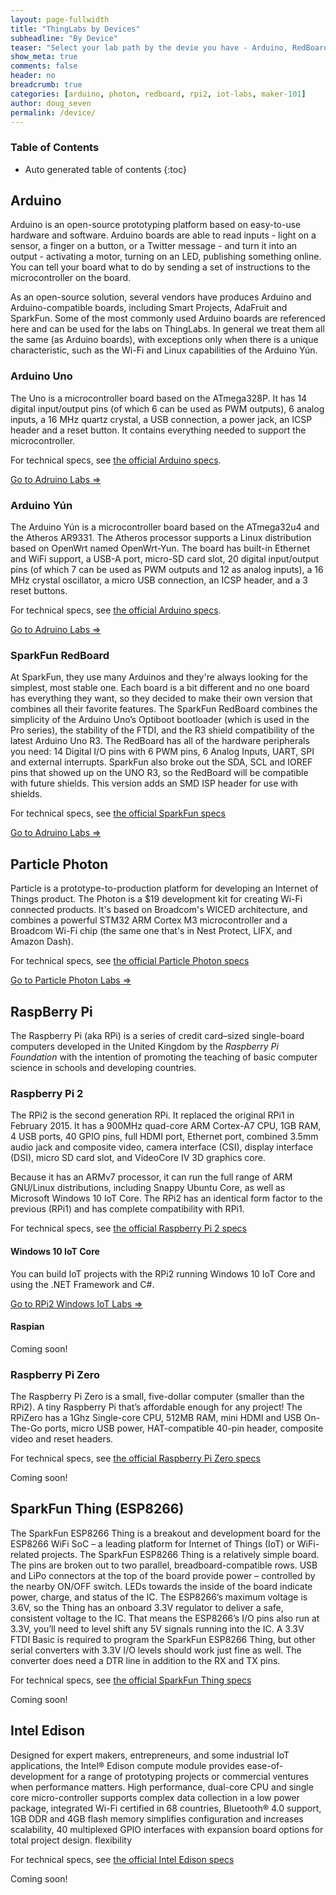 ```yaml
---
layout: page-fullwidth
title: "ThingLabs by Devices"
subheadline: "By Device"
teaser: "Select your lab path by the devie you have - Arduino, RedBoard, Photon, or Raspberry Pi 2 with Windiws 10 IoT Core."
show_meta: true
comments: false
header: no
breadcrumb: true
categories: [arduino, photon, redboard, rpi2, iot-labs, maker-101]
author: doug_seven
permalink: /device/
---
```


### Table of Contents
*  Auto generated table of contents
{:toc}

## Arduino
Arduino is an open-source prototyping platform based on easy-to-use hardware and software. Arduino boards are able to read inputs - light on a sensor, a finger on a button, or a Twitter message - and turn it into an output - activating a motor, turning on an LED, publishing something online. You can tell your board what to do by sending a set of instructions to the microcontroller on the board. 

As an open-source solution, several vendors have produces Arduino and Arduino-compatible boards, including Smart Projects, AdaFruit and SparkFun. Some of the most commonly used Arduino boards are referenced here and can be used for the labs on ThingLabs. In general we treat them all the same (as Arduino boards), with exceptions only when there is a unique characteristic, such as the Wi-Fi and Linux capabilities of the Arduino Y&uacute;n.

### Arduino Uno
The Uno is a microcontroller board based on the ATmega328P. It has 14 digital input/output pins (of which 6 can be used as PWM outputs), 6 analog inputs, a 16 MHz quartz crystal, a USB connection, a power jack, an ICSP header and a reset button. It contains everything needed to support the microcontroller.

For technical specs, see [the official Arduino specs](https://www.arduino.cc/en/Main/ArduinoBoardUno).

[Go to Adruino Labs =>][arduino]

### Arduino Y&uacute;n
The Arduino Yún is a microcontroller board based on the ATmega32u4 and the Atheros AR9331. The Atheros processor supports a Linux distribution based on OpenWrt named OpenWrt-Yun. The board has built-in Ethernet and WiFi support, a USB-A port, micro-SD card slot, 20 digital input/output pins (of which 7 can be used as PWM outputs and 12 as analog inputs), a 16 MHz crystal oscillator, a micro USB connection, an ICSP header, and a 3 reset buttons.

For technical specs, see [the official Arduino specs](https://www.arduino.cc/en/Main/ArduinoBoardYun).

[Go to Adruino Labs =>][arduino]

### SparkFun RedBoard
At SparkFun, they use many Arduinos and they're always looking for the simplest, most stable one. Each board is a bit different and no one board has everything they want, so they decided to make their own version that combines all their favorite features. The SparkFun RedBoard combines the simplicity of the Arduino Uno’s Optiboot bootloader (which is used in the Pro series), the stability of the FTDI, and the R3 shield compatibility of the latest Arduino Uno R3. The RedBoard has all of the hardware peripherals you need: 14 Digital I/O pins with 6 PWM pins, 6 Analog Inputs, UART, SPI and external interrupts. SparkFun also broke out the SDA, SCL and IOREF pins that showed up on the UNO R3, so the RedBoard will be compatible with future shields. This version adds an SMD ISP header for use with shields.

For technical specs, see [the official SparkFun specs](https://www.sparkfun.com/products/12757)

[Go to Adruino Labs =>][arduino]

## Particle Photon
Particle is a prototype-to-production platform for developing an Internet of Things product. The Photon is a $19 development kit for creating Wi-Fi connected products. It's based on Broadcom's WICED architecture, and combines a powerful STM32 ARM Cortex M3 microcontroller and a Broadcom Wi-Fi chip (the same one that's in Nest Protect, LIFX, and Amazon Dash). 

For technical specs, see [the official Particle Photon specs](https://www.particle.io/prototype#photon)

[Go to Particle Photon Labs =>][photon]

## RaspBerry Pi
The Raspberry Pi (aka RPi) is a series of credit card–sized single-board computers developed in the United Kingdom by the _Raspberry Pi Foundation_ with the intention of promoting the teaching of basic computer science in schools and developing countries. 

### Raspberry Pi 2
The RPi2 is the second generation RPi. It replaced the original RPi1 in February 2015. It has a 900MHz quad-core ARM Cortex-A7 CPU, 1GB RAM, 4 USB ports, 40 GPIO pins, full HDMI port, Ethernet port, combined 3.5mm audio jack and composite video, camera interface (CSI), display interface (DSI), micro SD card slot, and VideoCore IV 3D graphics core.

Because it has an ARMv7 processor, it can run the full range of ARM GNU/Linux distributions, including Snappy Ubuntu Core, as well as Microsoft Windows 10 IoT Core. The RPi2 has an identical form factor to the previous (RPi1) and has complete compatibility with RPi1.

For technical specs, see [the official Raspberry Pi 2 specs](https://www.raspberrypi.org/products/raspberry-pi-2-model-b/)

#### Windows 10 IoT Core
You can build IoT projects with the RPi2 running Windows 10 IoT Core and using the .NET Framework and C#. 

[Go to RPi2 Windows IoT Labs =>][rpi2]

#### Raspian
Coming soon!

### Raspberry Pi Zero
The Raspberry Pi Zero is a small, five-dollar computer (smaller than the RPi2). A tiny Raspberry Pi that’s affordable enough for any project! The RPiZero has a 1Ghz Single-core CPU, 512MB RAM, mini HDMI and USB On-The-Go ports, micro USB power, HAT-compatible 40-pin header, composite video and reset headers.

For technical specs, see [the official Raspberry Pi Zero specs](https://www.raspberrypi.org/products/pi-zero/)

Coming soon!

## SparkFun Thing (ESP8266)
The SparkFun ESP8266 Thing is a breakout and development board for the ESP8266 WiFi SoC – a leading platform for Internet of Things (IoT) or WiFi-related projects. The SparkFun ESP8266 Thing is a relatively simple board. The pins are broken out to two parallel, breadboard-compatible rows. USB and LiPo connectors at the top of the board provide power – controlled by the nearby ON/OFF switch. LEDs towards the inside of the board indicate power, charge, and status of the IC. The ESP8266’s maximum voltage is 3.6V, so the Thing has an onboard 3.3V regulator to deliver a safe, consistent voltage to the IC. That means the ESP8266’s I/O pins also run at 3.3V, you’ll need to level shift any 5V signals running into the IC. A 3.3V FTDI Basic is required to program the SparkFun ESP8266 Thing, but other serial converters with 3.3V I/O levels should work just fine as well. The converter does need a DTR line in addition to the RX and TX pins.

For technical specs, see [the official SparkFun Thing specs](https://www.sparkfun.com/products/13231)

Coming soon!

## Intel Edison
Designed for expert makers, entrepreneurs, and some industrial IoT applications, the Intel® Edison compute module provides ease-of-development for a range of prototyping projects or commercial ventures when performance matters. High performance, dual-core CPU and single core micro-controller supports complex data collection in a low power package, integrated Wi-Fi certified in 68 countries, Bluetooth® 4.0 support, 1GB DDR and 4GB flash memory simplifies configuration and increases scalability, 40 multiplexed GPIO interfaces with expansion board options for total project design. flexibility

For technical specs, see [the official Intel Edison specs](http://www.intel.com/content/www/us/en/do-it-yourself/edison.html)

Coming soon!

[arduino]: /device/arduino
[photon]: /device/photon
[rpi2]: /device/rpi2
